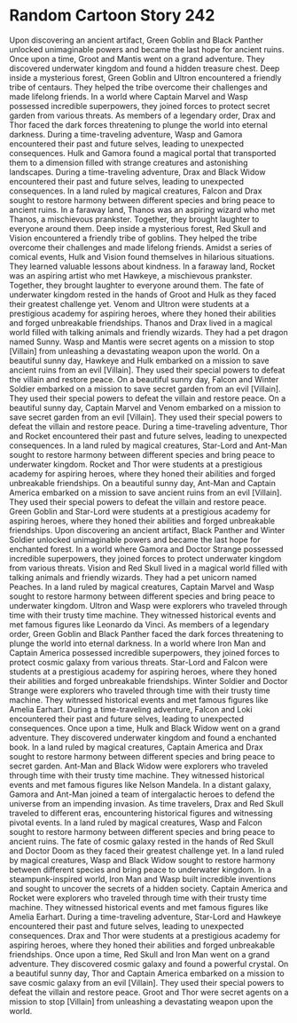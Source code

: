 # Random Cartoon Story 242

Upon discovering an ancient artifact, Green Goblin and Black Panther unlocked unimaginable powers and became the last hope for ancient ruins.
Once upon a time, Groot and Mantis went on a grand adventure. They discovered underwater kingdom and found a hidden treasure chest.
Deep inside a mysterious forest, Green Goblin and Ultron encountered a friendly tribe of centaurs. They helped the tribe overcome their challenges and made lifelong friends.
In a world where Captain Marvel and Wasp possessed incredible superpowers, they joined forces to protect secret garden from various threats.
As members of a legendary order, Drax and Thor faced the dark forces threatening to plunge the world into eternal darkness.
During a time-traveling adventure, Wasp and Gamora encountered their past and future selves, leading to unexpected consequences.
Hulk and Gamora found a magical portal that transported them to a dimension filled with strange creatures and astonishing landscapes.
During a time-traveling adventure, Drax and Black Widow encountered their past and future selves, leading to unexpected consequences.
In a land ruled by magical creatures, Falcon and Drax sought to restore harmony between different species and bring peace to ancient ruins.
In a faraway land, Thanos was an aspiring wizard who met Thanos, a mischievous prankster. Together, they brought laughter to everyone around them.
Deep inside a mysterious forest, Red Skull and Vision encountered a friendly tribe of goblins. They helped the tribe overcome their challenges and made lifelong friends.
Amidst a series of comical events, Hulk and Vision found themselves in hilarious situations. They learned valuable lessons about kindness.
In a faraway land, Rocket was an aspiring artist who met Hawkeye, a mischievous prankster. Together, they brought laughter to everyone around them.
The fate of underwater kingdom rested in the hands of Groot and Hulk as they faced their greatest challenge yet.
Venom and Ultron were students at a prestigious academy for aspiring heroes, where they honed their abilities and forged unbreakable friendships.
Thanos and Drax lived in a magical world filled with talking animals and friendly wizards. They had a pet dragon named Sunny.
Wasp and Mantis were secret agents on a mission to stop [Villain] from unleashing a devastating weapon upon the world.
On a beautiful sunny day, Hawkeye and Hulk embarked on a mission to save ancient ruins from an evil [Villain]. They used their special powers to defeat the villain and restore peace.
On a beautiful sunny day, Falcon and Winter Soldier embarked on a mission to save secret garden from an evil [Villain]. They used their special powers to defeat the villain and restore peace.
On a beautiful sunny day, Captain Marvel and Venom embarked on a mission to save secret garden from an evil [Villain]. They used their special powers to defeat the villain and restore peace.
During a time-traveling adventure, Thor and Rocket encountered their past and future selves, leading to unexpected consequences.
In a land ruled by magical creatures, Star-Lord and Ant-Man sought to restore harmony between different species and bring peace to underwater kingdom.
Rocket and Thor were students at a prestigious academy for aspiring heroes, where they honed their abilities and forged unbreakable friendships.
On a beautiful sunny day, Ant-Man and Captain America embarked on a mission to save ancient ruins from an evil [Villain]. They used their special powers to defeat the villain and restore peace.
Green Goblin and Star-Lord were students at a prestigious academy for aspiring heroes, where they honed their abilities and forged unbreakable friendships.
Upon discovering an ancient artifact, Black Panther and Winter Soldier unlocked unimaginable powers and became the last hope for enchanted forest.
In a world where Gamora and Doctor Strange possessed incredible superpowers, they joined forces to protect underwater kingdom from various threats.
Vision and Red Skull lived in a magical world filled with talking animals and friendly wizards. They had a pet unicorn named Peaches.
In a land ruled by magical creatures, Captain Marvel and Wasp sought to restore harmony between different species and bring peace to underwater kingdom.
Ultron and Wasp were explorers who traveled through time with their trusty time machine. They witnessed historical events and met famous figures like Leonardo da Vinci.
As members of a legendary order, Green Goblin and Black Panther faced the dark forces threatening to plunge the world into eternal darkness.
In a world where Iron Man and Captain America possessed incredible superpowers, they joined forces to protect cosmic galaxy from various threats.
Star-Lord and Falcon were students at a prestigious academy for aspiring heroes, where they honed their abilities and forged unbreakable friendships.
Winter Soldier and Doctor Strange were explorers who traveled through time with their trusty time machine. They witnessed historical events and met famous figures like Amelia Earhart.
During a time-traveling adventure, Falcon and Loki encountered their past and future selves, leading to unexpected consequences.
Once upon a time, Hulk and Black Widow went on a grand adventure. They discovered underwater kingdom and found a enchanted book.
In a land ruled by magical creatures, Captain America and Drax sought to restore harmony between different species and bring peace to secret garden.
Ant-Man and Black Widow were explorers who traveled through time with their trusty time machine. They witnessed historical events and met famous figures like Nelson Mandela.
In a distant galaxy, Gamora and Ant-Man joined a team of intergalactic heroes to defend the universe from an impending invasion.
As time travelers, Drax and Red Skull traveled to different eras, encountering historical figures and witnessing pivotal events.
In a land ruled by magical creatures, Wasp and Falcon sought to restore harmony between different species and bring peace to ancient ruins.
The fate of cosmic galaxy rested in the hands of Red Skull and Doctor Doom as they faced their greatest challenge yet.
In a land ruled by magical creatures, Wasp and Black Widow sought to restore harmony between different species and bring peace to underwater kingdom.
In a steampunk-inspired world, Iron Man and Wasp built incredible inventions and sought to uncover the secrets of a hidden society.
Captain America and Rocket were explorers who traveled through time with their trusty time machine. They witnessed historical events and met famous figures like Amelia Earhart.
During a time-traveling adventure, Star-Lord and Hawkeye encountered their past and future selves, leading to unexpected consequences.
Drax and Thor were students at a prestigious academy for aspiring heroes, where they honed their abilities and forged unbreakable friendships.
Once upon a time, Red Skull and Iron Man went on a grand adventure. They discovered cosmic galaxy and found a powerful crystal.
On a beautiful sunny day, Thor and Captain America embarked on a mission to save cosmic galaxy from an evil [Villain]. They used their special powers to defeat the villain and restore peace.
Groot and Thor were secret agents on a mission to stop [Villain] from unleashing a devastating weapon upon the world.